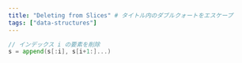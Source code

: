```yaml
---
title: "Deleting from Slices" # タイトル内のダブルクォートをエスケープ
tags: ["data-structures"]
---
```


```go
// インデックス i の要素を削除
s = append(s[:i], s[i+1:]...)
```